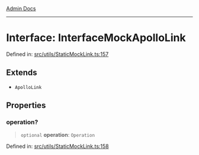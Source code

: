 [Admin Docs](/)

***

# Interface: InterfaceMockApolloLink

Defined in: [src/utils/StaticMockLink.ts:157](https://github.com/abhassen44/talawa-admin/blob/bb7b6d5252385a81ad100b897eb0cba4f7ba10d2/src/utils/StaticMockLink.ts#L157)

## Extends

- `ApolloLink`

## Properties

### operation?

> `optional` **operation**: `Operation`

Defined in: [src/utils/StaticMockLink.ts:158](https://github.com/abhassen44/talawa-admin/blob/bb7b6d5252385a81ad100b897eb0cba4f7ba10d2/src/utils/StaticMockLink.ts#L158)
